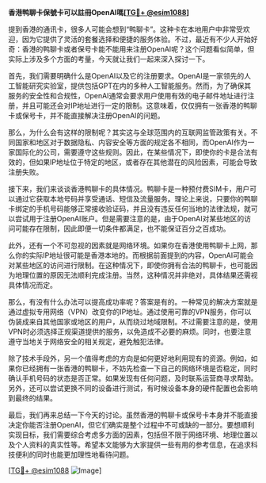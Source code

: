 **香港鸭聊卡保號卡可以註冊OpenAI嗎[[TG💪+ @esim1088](https://t.me/s/esim1088)]**

提到香港的通讯卡，很多人可能会想到“鸭聊卡”。这种卡在本地用户中非常受欢迎，因为它提供了灵活的套餐选择和便捷的服务体验。不过，最近有不少人开始好奇：香港的鸭聊卡或者保号卡能不能用来注册OpenAI呢？这个问题看似简单，但实际上涉及多个方面的考量，今天就让我们一起来深入探讨一下。

首先，我们需要明确什么是OpenAI以及它的注册要求。OpenAI是一家领先的人工智能研究实验室，提供包括GPT在内的多种人工智能服务。然而，为了确保其服务的安全性和合规性，OpenAI通常会要求用户使用有效的电子邮件地址进行注册，并且可能还会对IP地址进行一定的限制。这意味着，仅仅拥有一张香港的鸭聊卡或保号卡，并不能直接解决注册OpenAI的问题。

那么，为什么会有这样的限制呢？其实这与全球范围内的互联网监管政策有关。不同国家和地区对于数据隐私、内容安全等方面的规定各不相同，而OpenAI作为一家国际化的公司，需要遵守这些规则。因此，在某些情况下，即使你的卡是合法有效的，但如果IP地址位于特定的地区，或者存在其他潜在的风险因素，可能会导致注册失败。

接下来，我们来谈谈香港鸭聊卡的具体情况。鸭聊卡是一种预付费SIM卡，用户可以通过它获取本地号码并享受通话、短信及流量服务。理论上来说，只要你的鸭聊卡绑定的手机号码能够正常接收验证码，并且没有违反任何当地的法律法规，就可以尝试用于注册OpenAI账户。但是需要注意的是，由于OpenAI对某些地区的访问可能存在限制，因此即便一切条件都满足，也不能保证百分之百成功。

此外，还有一个不可忽视的因素就是网络环境。如果你在香港使用鸭聊卡上网，那么你的实际IP地址很可能是香港本地的。而根据前面提到的内容，OpenAI可能会对某些地区的访问进行限制。在这种情况下，即使你拥有合法的鸭聊卡，也可能因为地理位置的原因无法顺利完成注册。当然，这种情况并非绝对，具体结果还需视具体情况而定。

那么，有没有什么办法可以提高成功率呢？答案是有的。一种常见的解决方案就是通过虚拟专用网络（VPN）改变你的IP地址。通过使用可靠的VPN服务，你可以伪装成来自其他国家或地区的用户，从而绕过地域限制。不过需要注意的是，使用VPN时必须选择正规渠道提供的服务，以免造成不必要的麻烦。同时，也要注意遵守当地关于网络安全的相关规定，避免触犯法律。

除了技术手段外，另一个值得考虑的方向是如何更好地利用现有的资源。例如，如果你已经拥有一张香港的鸭聊卡，不妨先检查一下自己的网络环境是否稳定，同时确认手机号码的状态是否正常。如果发现有任何问题，及时联系运营商寻求帮助。另外，还可以尝试更换不同的设备进行测试，有时候设备本身的硬件配置也会影响到最终的结果。

最后，我们再来总结一下今天的讨论。虽然香港的鸭聊卡或保号卡本身并不能直接决定你能否注册OpenAI，但它们确实是整个过程中不可或缺的一部分。要想顺利实现目标，我们需要综合考虑多方面的因素，包括但不限于网络环境、地理位置以及个人资料的真实性等。希望本文能够为大家提供一些有用的参考信息，在追求科技便利的同时也能更加理性地看待问题。

[[TG💪+ @esim1088](https://t.me/s/esim1088) ![Image](https://i.postimg.cc/4NQfJmqS/Snipaste-2025-05-13-00-14-12.png)]